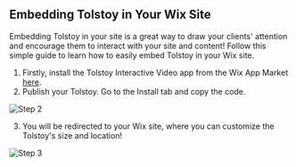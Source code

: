 ## Embedding Tolstoy in Your Wix Site

Embedding Tolstoy in your site is a great way to draw your clients' attention and encourage them to interact with your site and content! Follow this simple guide to learn how to easily embed Tolstoy in your Wix site.

1. Firstly, install the Tolstoy Interactive Video app from the Wix App Market [here](https://www.wix.com/app-market/tolstoy-interactive-video?referral=search-result&appIndex=0&referralTag=Tolstoy&referralSectionName=search-result).
2. Publish your Tolstoy. Go to the Install tab and copy the code.

![Step 2](https://downloads.intercomcdn.com/i/o/890294214/05b34b9016767f57a93c7d48/image.png)

3. You will be redirected to your Wix site, where you can customize the Tolstoy's size and location!

![Step 3](https://downloads.intercomcdn.com/i/o/398376335/62db1c91b79f20638cfe0d29/image.png)